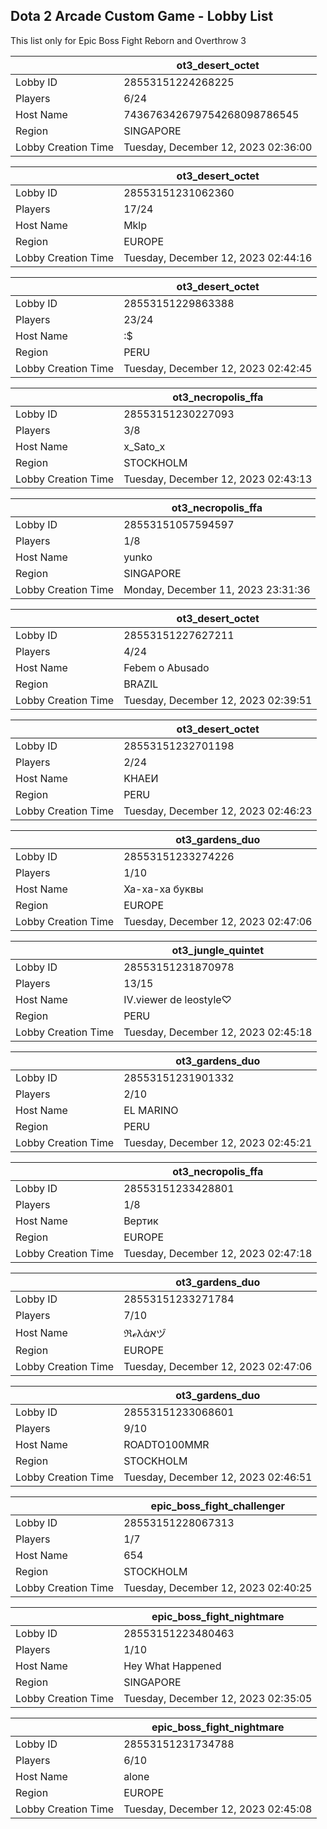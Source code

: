 ## Dota 2 Arcade Custom Game - Lobby List

This list only for Epic Boss Fight Reborn and Overthrow 3

|  | ot3_desert_octet |
| ------ | ------ |
| Lobby ID | 28553151224268225 |
| Players | 6/24 |
| Host Name | 743676342679754268098786545 |
| Region | SINGAPORE |
| Lobby Creation Time | Tuesday, December 12, 2023 02:36:00 |


|  | ot3_desert_octet |
| ------ | ------ |
| Lobby ID | 28553151231062360 |
| Players | 17/24 |
| Host Name | Mklp |
| Region | EUROPE |
| Lobby Creation Time | Tuesday, December 12, 2023 02:44:16 |


|  | ot3_desert_octet |
| ------ | ------ |
| Lobby ID | 28553151229863388 |
| Players | 23/24 |
| Host Name | :$ |
| Region | PERU |
| Lobby Creation Time | Tuesday, December 12, 2023 02:42:45 |


|  | ot3_necropolis_ffa |
| ------ | ------ |
| Lobby ID | 28553151230227093 |
| Players | 3/8 |
| Host Name | x_Sato_x |
| Region | STOCKHOLM |
| Lobby Creation Time | Tuesday, December 12, 2023 02:43:13 |


|  | ot3_necropolis_ffa |
| ------ | ------ |
| Lobby ID | 28553151057594597 |
| Players | 1/8 |
| Host Name | yunko |
| Region | SINGAPORE |
| Lobby Creation Time | Monday, December 11, 2023 23:31:36 |


|  | ot3_desert_octet |
| ------ | ------ |
| Lobby ID | 28553151227627211 |
| Players | 4/24 |
| Host Name | Febem o Abusado |
| Region | BRAZIL |
| Lobby Creation Time | Tuesday, December 12, 2023 02:39:51 |


|  | ot3_desert_octet |
| ------ | ------ |
| Lobby ID | 28553151232701198 |
| Players | 2/24 |
| Host Name | KHAEИ |
| Region | PERU |
| Lobby Creation Time | Tuesday, December 12, 2023 02:46:23 |


|  | ot3_gardens_duo |
| ------ | ------ |
| Lobby ID | 28553151233274226 |
| Players | 1/10 |
| Host Name | Ха-ха-ха буквы |
| Region | EUROPE |
| Lobby Creation Time | Tuesday, December 12, 2023 02:47:06 |


|  | ot3_jungle_quintet |
| ------ | ------ |
| Lobby ID | 28553151231870978 |
| Players | 13/15 |
| Host Name | IV.viewer de leostyle♡ |
| Region | PERU |
| Lobby Creation Time | Tuesday, December 12, 2023 02:45:18 |


|  | ot3_gardens_duo |
| ------ | ------ |
| Lobby ID | 28553151231901332 |
| Players | 2/10 |
| Host Name | EL MARINO |
| Region | PERU |
| Lobby Creation Time | Tuesday, December 12, 2023 02:45:21 |


|  | ot3_necropolis_ffa |
| ------ | ------ |
| Lobby ID | 28553151233428801 |
| Players | 1/8 |
| Host Name | Вертик |
| Region | EUROPE |
| Lobby Creation Time | Tuesday, December 12, 2023 02:47:18 |


|  | ot3_gardens_duo |
| ------ | ------ |
| Lobby ID | 28553151233271784 |
| Players | 7/10 |
| Host Name | ℜℯλάאヅ |
| Region | EUROPE |
| Lobby Creation Time | Tuesday, December 12, 2023 02:47:06 |


|  | ot3_gardens_duo |
| ------ | ------ |
| Lobby ID | 28553151233068601 |
| Players | 9/10 |
| Host Name | ROADTO100MMR |
| Region | STOCKHOLM |
| Lobby Creation Time | Tuesday, December 12, 2023 02:46:51 |


|  | epic_boss_fight_challenger |
| ------ | ------ |
| Lobby ID | 28553151228067313 |
| Players | 1/7 |
| Host Name | 654 |
| Region | STOCKHOLM |
| Lobby Creation Time | Tuesday, December 12, 2023 02:40:25 |


|  | epic_boss_fight_nightmare |
| ------ | ------ |
| Lobby ID | 28553151223480463 |
| Players | 1/10 |
| Host Name | Hey What Happened |
| Region | SINGAPORE |
| Lobby Creation Time | Tuesday, December 12, 2023 02:35:05 |


|  | epic_boss_fight_nightmare |
| ------ | ------ |
| Lobby ID | 28553151231734788 |
| Players | 6/10 |
| Host Name | alone |
| Region | EUROPE |
| Lobby Creation Time | Tuesday, December 12, 2023 02:45:08 |


